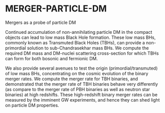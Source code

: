 # MERGER-PARTICLE-DM
Mergers as a probe of particle DM

Continued accumulation of non-annihilating particle DM in the compact objects can lead to low mass Black Hole formation. These low mass BHs, commonly known as Transmuted Black Holes (TBHs), can provide a non-primordial solution to sub-Chandrasekhar mass BHs. We compute the required DM mass and DM-nuclei scattering cross-section for which TBHs can form for both bosonic and fermionic DM.

We also provide several avenues to test the origin (primordial/transmuted) of low mass BHs, concentrating on the cosmic evolution of the binary merger rates. We compute the merger rate for TBH binaries, and demonstrated that the merger rate of TBH binaries behave very differently (as compare to the merger rate of PBH binaries as well as neutron star binaries) at high redshifts. These high-redshift binary merger rates can be measured by the imminent GW experiments, and hence they can shed light on particle DM properties.
